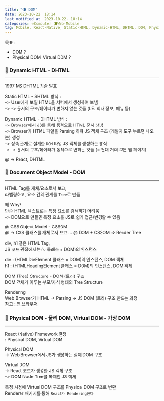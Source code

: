 ```yaml
---
title: "🌘 DOM"
date: 2023-10-22. 18:14
last_modified_at: 2023-10-22. 18:14
categories: ⭐Computer 🌘Web-Mobile
tag: Mobile, React-Native, Static-HTML, Dynamic-HTML, DHTML, DOM, Physical-DOM, Virtual-DOM
---
```


목표 :  

- DOM ?
- Physical DOM, Virtual DOM ?

### 💫 Dynamic HTML - DHTML

---

1997 MS DHTML 기술 발표  

Static HTML - SHTML 방식 :  
-> User에게 보일 HTML을 서버에서 생성하여 보냄  
-> -> 문서의 구조/데이터가 변하지 않는 것들 (I.E. 회사 정보, 메뉴 등)  

Dynamic HTML - DHTML 방식 :  
-> Browser에서 JS를 통해 동적으로 HTML 문서 생성  
-> Browser가 HTML 파일을 Parsing 하여 JS 객체 구조 (개발자 도구 누르면 나오는) 생성  
-> 상속 관계로 설계한 `DOM` 타입 JS 객체를 생성하는 방식  
-> -> 문서의 구조/데이터가 동적으로 변하는 것들 (= 현대 거의 모든 웹 페이지)  

@ -> React, DHTML  

### 💫 Document Object Model - DOM

---

HTML Tag를 개체/요소로서 보고,  
라벨링하고, 요소 간의 관계를 `Tree`로 만듦  

왜 Why?  
단순 HTML 텍스트로는 특정 요소를 검색하기 어려움  
-> DOM으로 만들면 특정 요소를 JS로 쉽게 접근/변경할 수 있음  

@ CSS Object Model - CSSOM  
@ -> CSS 클래스를 개체로서 보고 ...
@ DOM + CSSOM => Render Tree  

div, h1 같은 HTML Tag,  
JS 코드 관점에서는 (~ 클래스 = DOM)의 인스턴스  

div : (HTMLDivElement 클래스 = DOM)의 인스턴스, DOM 객체  
h1 : (HTMLHeadingElement 클래스 = DOM)의 인스턴스, DOM 객체  

DOM (Tree) Structure - DOM (트리) 구조  
DOM 객체가 이루는 부모/자식 형태의 Tree Structure  

Rendering  
Web Browser가 HTML -> Parsing -> JS DOM (트리) 구조 만드는 과정  
[참고 : 웹 브라우저](https://mascari4615.github.io/posts/Web-Browser/)  

### 💫 Physical DOM - 물리 DOM, Virtual DOM - 가상 DOM

---

React (Native) Framework 한정  
: Physical DOM, Virtual DOM  

Physical DOM  
-> Web Browser에서 JS가 생성하는 실제 DOM 구조

Virtual DOM  
-> React 코드가 생성한 JS 객체 구조  
-> DOM Node Tree를 복제한 JS 객체  

특정 시점에 Virtual DOM 구조를 Physical DOM 구조로 변환  
Renderer 패키지를 통해 `React가 Rendering한다`  

